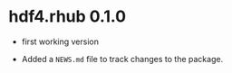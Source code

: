 # hdf4.rhub 0.1.0

* first working version

* Added a `NEWS.md` file to track changes to the package.



